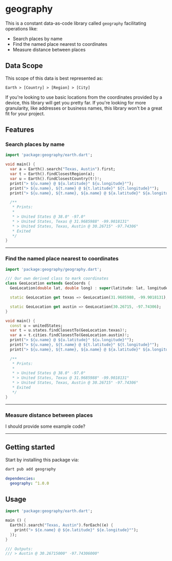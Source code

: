# geography

This is a constant data-as-code library called `geography` facilitating operations like:

- Search places by name
- Find the named place nearest to coordinates
- Measure distance between places

## Data Scope

This scope of this data is best represented as:

```
Earth > [Country] > [Region] > [City]
```

If you're looking to use basic locations from the coordinates provided by a device, this library will get you pretty far. If you're looking for more granularity, like addresses or business names, this library won't be a great fit for your project.

## Features

### Search places by name

```dart
import 'package:geography/earth.dart';

void main() {
  var a = Earth().search("Texas, Austin").first;
  var t = Earth().findClosestRegion(a);
  var u = Earth().findClosestCountry(t!)!;
  print("> ${u.name} @ ${u.latitude}° ${u.longitude}°");
  print("> ${u.name}, ${t.name} @ ${t.latitude}° ${t.longitude}°");
  print("> ${u.name}, ${t.name}, ${a.name} @ ${a.latitude}° ${a.longitude}°");

  /**
   * Prints:
   *
   * > United States @ 38.0° -97.0°
   * > United States, Texas @ 31.9685988° -99.9018131°
   * > United States, Texas, Austin @ 30.26715° -97.74306°
   * Exited
   */
}
```

---

### Find the named place nearest to coordinates

```dart
import 'package:geography/geography.dart';

/// Our own derived class to mark coordinates
class GeoLocation extends GeoCoords {
  GeoLocation(double lat, double long) : super(latitude: lat, longitude: long);

  static GeoLocation get texas => GeoLocation(31.9685988, -99.9018131);

  static GeoLocation get austin => GeoLocation(30.26715, -97.74306);
}

void main() {
  const u = unitedStates;
  var t = u.states.findClosestTo(GeoLocation.texas)!;
  var a = t.cities.findClosestTo(GeoLocation.austin)!;
  print("> ${u.name} @ ${u.latitude}° ${u.longitude}°");
  print("> ${u.name}, ${t.name} @ ${t.latitude}° ${t.longitude}°");
  print("> ${u.name}, ${t.name}, ${a.name} @ ${a.latitude}° ${a.longitude}°");

  /**
   * Prints:
   *
   * > United States @ 38.0° -97.0°
   * > United States, Texas @ 31.9685988° -99.9018131°
   * > United States, Texas, Austin @ 30.26715° -97.74306°
   * Exited
   */
}
```

---

### Measure distance between places

I should provide some example code?

---

## Getting started

Start by installing this package via:

```sh
dart pub add geography
```

```yaml
dependencies:
  geography: ^1.0.0
```

## Usage

```dart
import 'package:geography/earth.dart';

main () {
  Earth().search("Texas, Austin").forEach((e) {
    print("> ${e.name} @ ${e.latitude}° ${e.longitude}°");
  });
}

/// Outputs:
/// > Austin @ 30.26715000° -97.74306000°

```
